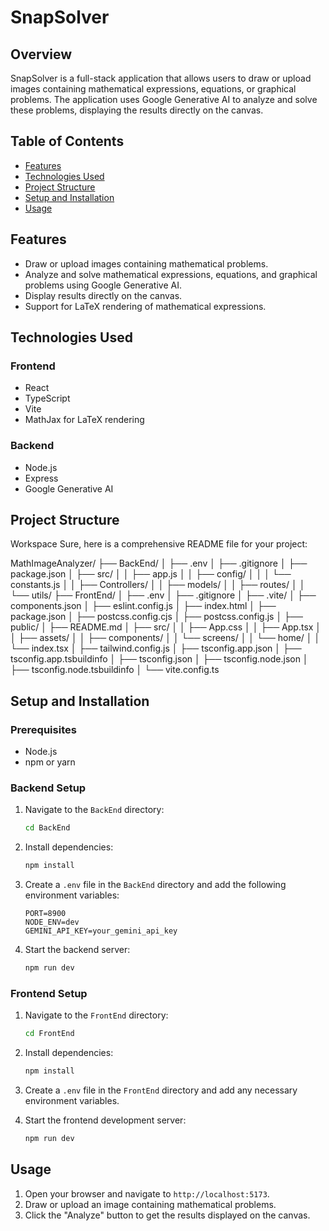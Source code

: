 # SnapSolver

## Overview

SnapSolver is a full-stack application that allows users to draw or upload images containing mathematical expressions, equations, or graphical problems. The application uses Google Generative AI to analyze and solve these problems, displaying the results directly on the canvas.

## Table of Contents

- [Features](#features)
- [Technologies Used](#technologies-used)
- [Project Structure](#project-structure)
- [Setup and Installation](#setup-and-installation)
- [Usage](#usage)


## Features

- Draw or upload images containing mathematical problems.
- Analyze and solve mathematical expressions, equations, and graphical problems using Google Generative AI.
- Display results directly on the canvas.
- Support for LaTeX rendering of mathematical expressions.

## Technologies Used

### Frontend

- React
- TypeScript
- Vite
- MathJax for LaTeX rendering

### Backend

- Node.js
- Express
- Google Generative AI

## Project Structure

Workspace
Sure, here is a comprehensive README file for your project:

MathImageAnalyzer/ ├── BackEnd/ │ ├── .env │ ├── .gitignore │ ├── package.json │ ├── src/ │ │ ├── app.js │ │ ├── config/ │ │ │ └── constants.js │ │ ├── Controllers/ │ │ ├── models/ │ │ ├── routes/ │ │ └── utils/ ├── FrontEnd/ │ ├── .env │ ├── .gitignore │ ├── .vite/ │ ├── components.json │ ├── eslint.config.js │ ├── index.html │ ├── package.json │ ├── postcss.config.cjs │ ├── postcss.config.js │ ├── public/ │ ├── README.md │ ├── src/ │ │ ├── App.css │ │ ├── App.tsx │ │ ├── assets/ │ │ ├── components/ │ │ └── screens/ │ │ └── home/ │ │ └── index.tsx │ ├── tailwind.config.js │ ├── tsconfig.app.json │ ├── tsconfig.app.tsbuildinfo │ ├── tsconfig.json │ ├── tsconfig.node.json │ ├── tsconfig.node.tsbuildinfo │ └── vite.config.ts


## Setup and Installation

### Prerequisites

- Node.js
- npm or yarn

### Backend Setup

1. Navigate to the `BackEnd` directory:

    ```sh
    cd BackEnd
    ```

2. Install dependencies:

    ```sh
    npm install
    ```

3. Create a `.env` file in the `BackEnd` directory and add the following environment variables:

    ```env
    PORT=8900
    NODE_ENV=dev
    GEMINI_API_KEY=your_gemini_api_key
    ```

4. Start the backend server:

    ```sh
    npm run dev
    ```

### Frontend Setup

1. Navigate to the `FrontEnd` directory:

    ```sh
    cd FrontEnd
    ```

2. Install dependencies:

    ```sh
    npm install
    ```

3. Create a `.env` file in the `FrontEnd` directory and add any necessary environment variables.

4. Start the frontend development server:

    ```sh
    npm run dev
    ```

## Usage

1. Open your browser and navigate to `http://localhost:5173`.
2. Draw or upload an image containing mathematical problems.
3. Click the "Analyze" button to get the results displayed on the canvas.
